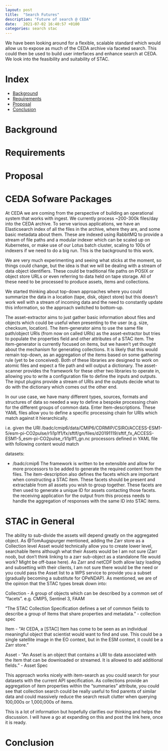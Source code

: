 ```yaml
---
layout: post
title:  "Search Futures"
description: "Future of search @ CEDA"
date:   2021-07-02 16:40:57 +0100
categories: search stac
---
```


We have been looking around for a flexible, scalable standard which would allow us to expose as much of the CEDA 
archive via faceted search. This could then be used to build user interfaces and 
enhance search at CEDA. We look into the feasibility and suitability of STAC.

# Index

* [Background](#background)
* [Requirements](#requirements)
* [Proposal](#proposal)
* [Conclusion](#conclusion)

# Background

# Requirements

# Proposal

# CEDA Sofware Packages

At CEDA we are coming from the perspective of building an operational system that works with ingest. We currently process ~200-300k files/day into the CEDA archive. To serve various applications, we have an Elasticsearch index of all the files in the archive, where they are, and some basic metadata about them. These are indexed using RabbitMQ to provide a stream of file paths and a modular indexer which can be scaled up on Kubernetes, or make use of our Lotus batch cluster, scaling to 100s of indexers if we need to do a big run. This is the background to this work.

We are very much experimenting and seeing what sticks at the moment, so things could change, but the idea is that we will be dealing with a stream of data object identifiers. These could be traditional file paths on POSIX or object store URLs or even referring to data held on tape storage. All of these need to be processed to produce assets, items and collections.

We started thinking about top-down approaches where you could summarize the data in a location (tape, disk, object store) but this doesn’t work well with a stream of incoming data and the need to constantly update this information, so the approach switched to bottom-up.

The asset-extractor aims to just gather basic information about files and objects which could be useful when presenting to the user (e.g. size, checksum, location). The item-generator aims to use the same file path/object URIs (from now on called URIs) as the asset-extractor but tries to populate the properties field and other attributes of a STAC item. The item-generator is currently focused on items, but we haven’t yet thought about the mechanism for generating collections. It is likely that this would remain top-down, as an aggregation of the items based on some gathering rule (yet to be conceived). Both of these libraries are designed to work on atomic files and expect a file path and will output a dictionary. The asset-scanner provides the framework for these other two libraries to operate in, allowing you to write a configuration file to define the inputs and outputs. The input plugins provide a stream of URIs and the outputs decide what to do with the dictionary which comes out the other end.

In our use case, we have many different types, sources, formats and structures of data so needed a way to define a bespoke processing chain for the different groups of common data. Enter Item-descriptions. These YAML files allow you to define a specific processing chain for URIs which match against it hierarchically.

i.e. given the URI /badc/cmip6/data/CMIP6/CDRMIP/CSIRO/ACCESS-ESM1-5/esm-pi-CO2pulse/r1i1p1f1/fx/sftlf/gn/files/d20191119/sftlf_fx_ACCESS-ESM1-5_esm-pi-CO2pulse_r1i1p1f1_gn.nc processors defined in YAML file with following content would match

datasets:
 - /badc/cmip6
The framework is written to be extensible and allow for more processors to be added to generate the required content from the files. The item-description also defines the facets which are important when constructing a STAC item. These facets should be present and extractable from all assets you wish to group together. These facets are then used to generate a unique ID for assets contacting those facets. the receiving application for the output from this process needs to handle the aggregation of responses with the same ID into STAC items.

# STAC in General

The ability to sub-divide the assets will depend greatly on the aggregated object. As @TomAugspurger mentioned, adding the Zarr store as a Collection level Asset would technically allow you to create lower level, searchable Items although what their Assets would be I am not sure (Zarr noob, but don’t think linking to a zarr sub-object as a standalone file would work? Might be off-base here). As Zarr and netCDF both allow lazy loading and subsetting with their clients, I am not sure there would be the need or you could pass the Asset list to a WPS service to provide you a subset (gradually becoming a substitute for OPeNDAP). As mentioned, we are of the opinion that the STAC types break down into:

Collection - A group of objects which can be described by a common set of “facets”. e.g. CMIP5, Sentinel 3, FAAM

“The STAC Collection Specification defines a set of common fields to describe a group of Items that share properties and metadata.” - collection spec

Item - "At CEDA, a [STAC] Item has come to be seen as an individual meaningful object that scientist would want to find and use. This could be a single satellite image in the EO context, but in the ESM context, it could be a Zarr store.”

Asset - “An Asset is an object that contains a URI to data associated with the Item that can be downloaded or streamed. It is allowed to add additional fields.” - Asset Spec

This approach works nicely with item-search as you could search for your datasets with the current API specification. As collections provide an aggregation of item properties within the “summaries” attribute, you could see that collection search could be really useful to find parents of similar data and could massively reduce the search result clutter when querying 100,000s or 1,000,000s of items.

This is a lot of information but hopefully clarifies our thinking and helps the discussion. I will have a go at expanding on this and post the link here, once it is ready.

# Conclusion